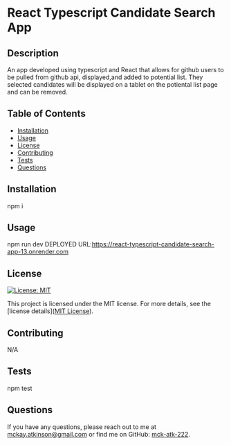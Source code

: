 # React Typescript Candidate Search App

## Description
An app developed using typescript and React that allows for github users to be pulled from github api, displayed,and added to potential list. They selected candidates will be displayed on a tablet on the potiental list page and can be removed.

## Table of Contents
- [Installation](#installation)
- [Usage](#usage)
- [License](#license)
- [Contributing](#contributing)
- [Tests](#tests)
- [Questions](#questions)

## Installation
npm i

## Usage
npm run dev 
DEPLOYED URL:https://react-typescript-candidate-search-app-13.onrender.com

## License
[![License: MIT](https://img.shields.io/badge/License-MIT-blue.svg)](https://opensource.org/licenses/MIT)

This project is licensed under the MIT license.
For more details, see the [license details]([MIT License](https://opensource.org/licenses/MIT)).

## Contributing
N/A

## Tests
npm test

## Questions
If you have any questions, please reach out to me at [mckay.atkinson@gmail.com](mailto:mckay.atkinson@gmail.com) or find me on GitHub: [mck-atk-222](https://github.com/mck-atk-222).
